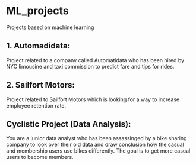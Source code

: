 # ML_projects
Projects based on machine learning


## 1. Automadidata: 
Project related to a company called Automatidata who has been hired by NYC limousine and taxi commission to predict fare and tips for rides.

## 2. Sailfort Motors: 
Project related to Sailfort Motors which is looking for a way to increase employee retention rate.

## Cyclistic Project (Data Analysis):
You are a junior data analyst who has been assassinged by a bike sharing company to look over their old data and draw conclusion how the casual and membership users use bikes differently. The goal is to get more casual users to become members.
